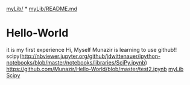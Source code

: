 <a href="testRel/myLib">myLib/</a>
    * <a href="testRel/myLib/README.md">myLib/README.md</a>
# Hello-World
it is my first experience
Hi,
Myself Munazir is learning to use github!!
scipy(http://nbviewer.jupyter.org/github/jdwittenauer/ipython-notebooks/blob/master/notebooks/libraries/SciPy.ipynb)
https://github.com/Munazir/Hello-World/blob/master/test2.ipynb
<a href="https://github.com/Munazir/Hello-World/blob/master/test2.ipynb">myLib Scipy</a>
